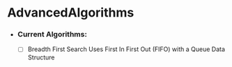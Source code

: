 # AdvancedAlgorithms

- ### Current Algorithms:
    - [ ] Breadth First Search
			Uses First In First Out (FIFO) with a Queue Data Structure